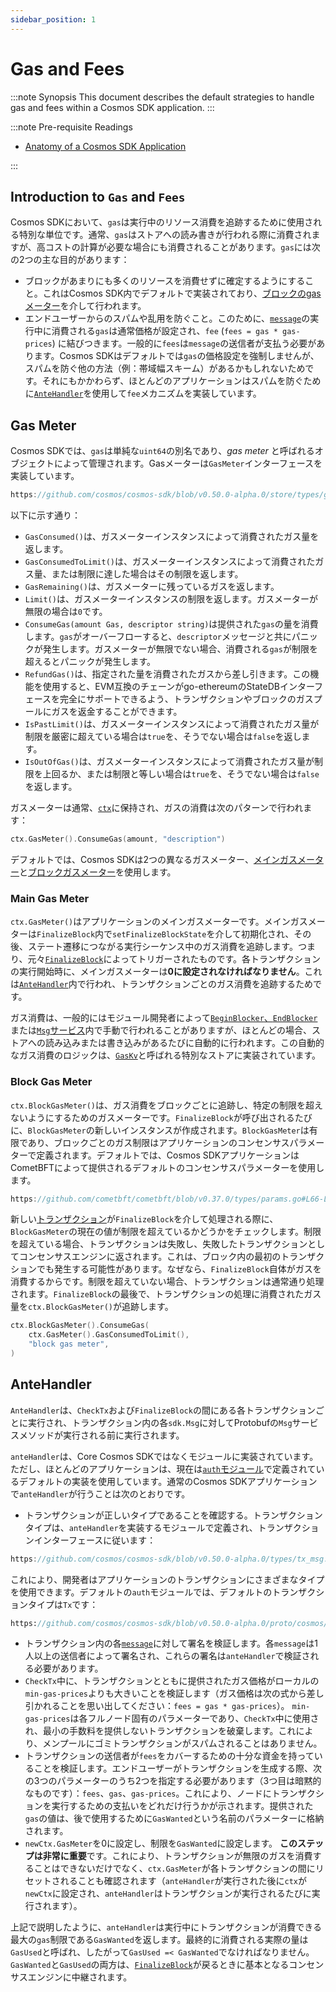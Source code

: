 ```yaml
---
sidebar_position: 1
---
```


# Gas and Fees

:::note Synopsis
This document describes the default strategies to handle gas and fees within a Cosmos SDK application.
:::

:::note Pre-requisite Readings

* [Anatomy of a Cosmos SDK Application](./00-app-anatomy.md)

:::

## Introduction to `Gas` and `Fees`

Cosmos SDKにおいて、`gas`は実行中のリソース消費を追跡するために使用される特別な単位です。通常、`gas`はストアへの読み書きが行われる際に消費されますが、高コストの計算が必要な場合にも消費されることがあります。`gas`には次の2つの主な目的があります：

* ブロックがあまりにも多くのリソースを消費せずに確定するようにすること。これはCosmos SDK内でデフォルトで実装されており、[ブロックのgasメーター](#block-gas-meter)を介して行われます。
* エンドユーザーからのスパムや乱用を防ぐこと。このために、[`message`](../building-modules/02-messages-and-queries.md#messages)の実行中に消費される`gas`は通常価格が設定され、`fee` (`fees = gas * gas-prices`) に結びつきます。一般的に`fees`は`message`の送信者が支払う必要があります。Cosmos SDKはデフォルトでは`gas`の価格設定を強制しませんが、スパムを防ぐ他の方法（例：帯域幅スキーム）があるかもしれないためです。それにもかかわらず、ほとんどのアプリケーションはスパムを防ぐために[`AnteHandler`](#antehandler)を使用して`fee`メカニズムを実装しています。

## Gas Meter

Cosmos SDKでは、`gas`は単純な`uint64`の別名であり、_gas meter_ と呼ばれるオブジェクトによって管理されます。Gasメーターは`GasMeter`インターフェースを実装しています。

```go reference
https://github.com/cosmos/cosmos-sdk/blob/v0.50.0-alpha.0/store/types/gas.go#L40-L51
```

以下に示す通り：

* `GasConsumed()`は、ガスメーターインスタンスによって消費されたガス量を返します。
* `GasConsumedToLimit()`は、ガスメーターインスタンスによって消費されたガス量、または制限に達した場合はその制限を返します。
* `GasRemaining()`は、ガスメーターに残っているガスを返します。
* `Limit()`は、ガスメーターインスタンスの制限を返します。ガスメーターが無限の場合は`0`です。
* `ConsumeGas(amount Gas, descriptor string)`は提供された`gas`の量を消費します。`gas`がオーバーフローすると、`descriptor`メッセージと共にパニックが発生します。ガスメーターが無限でない場合、消費される`gas`が制限を超えるとパニックが発生します。
* `RefundGas()`は、指定された量を消費されたガスから差し引きます。この機能を使用すると、EVM互換のチェーンがgo-ethereumのStateDBインターフェースを完全にサポートできるよう、トランザクションやブロックのガスプールにガスを返金することができます。
* `IsPastLimit()`は、ガスメーターインスタンスによって消費されたガス量が制限を厳密に超えている場合は`true`を、そうでない場合は`false`を返します。
* `IsOutOfGas()`は、ガスメーターインスタンスによって消費されたガス量が制限を上回るか、または制限と等しい場合は`true`を、そうでない場合は`false`を返します。

ガスメーターは通常、[`ctx`](../core/02-context.md)に保持され、ガスの消費は次のパターンで行われます：

```go
ctx.GasMeter().ConsumeGas(amount, "description")
```

デフォルトでは、Cosmos SDKは2つの異なるガスメーター、[メインガスメーター](#main-gas-metter)と[ブロックガスメーター](#block-gas-meter)を使用します。

### Main Gas Meter

`ctx.GasMeter()`はアプリケーションのメインガスメーターです。メインガスメーターは`FinalizeBlock`内で`setFinalizeBlockState`を介して初期化され、その後、ステート遷移につながる実行シーケンス中のガス消費を追跡します。つまり、元々[`FinalizeBlock`](../core/00-baseapp.md#finalizeblock)によってトリガーされたものです。各トランザクションの実行開始時に、メインガスメーターは**0に設定されなければなりません**。これは[`AnteHandler`](#antehandler)内で行われ、トランザクションごとのガス消費を追跡するためです。

ガス消費は、一般的にはモジュール開発者によって[`BeginBlocker`、`EndBlocker`](../building-modules/05-beginblock-endblock.md)または[`Msg`サービス](../building-modules/03-msg-services.md)内で手動で行われることがありますが、ほとんどの場合、ストアへの読み込みまたは書き込みがあるたびに自動的に行われます。この自動的なガス消費のロジックは、[`GasKv`](../core/04-store.md#gaskv-store)と呼ばれる特別なストアに実装されています。

### Block Gas Meter

`ctx.BlockGasMeter()`は、ガス消費をブロックごとに追跡し、特定の制限を超えないようにするためのガスメーターです。`FinalizeBlock`が呼び出されるたびに、`BlockGasMeter`の新しいインスタンスが作成されます。`BlockGasMeter`は有限であり、ブロックごとのガス制限はアプリケーションのコンセンサスパラメーターで定義されます。デフォルトでは、Cosmos SDKアプリケーションはCometBFTによって提供されるデフォルトのコンセンサスパラメーターを使用します。

```go reference
https://github.com/cometbft/cometbft/blob/v0.37.0/types/params.go#L66-L105
```

新しい[トランザクション](../core/01-transactions.md)が`FinalizeBlock`を介して処理される際に、`BlockGasMeter`の現在の値が制限を超えているかどうかをチェックします。制限を超えている場合、トランザクションは失敗し、失敗したトランザクションとしてコンセンサスエンジンに返されます。これは、ブロック内の最初のトランザクションでも発生する可能性があります。なぜなら、`FinalizeBlock`自体がガスを消費するからです。制限を超えていない場合、トランザクションは通常通り処理されます。`FinalizeBlock`の最後で、トランザクションの処理に消費されたガス量を`ctx.BlockGasMeter()`が追跡します。

```go
ctx.BlockGasMeter().ConsumeGas(
	ctx.GasMeter().GasConsumedToLimit(),
	"block gas meter",
)
```

## AnteHandler

`AnteHandler`は、`CheckTx`および`FinalizeBlock`の間にある各トランザクションごとに実行され、トランザクション内の各`sdk.Msg`に対してProtobufの`Msg`サービスメソッドが実行される前に実行されます。

`anteHandler`は、Core Cosmos SDKではなくモジュールに実装されています。ただし、ほとんどのアプリケーションは、現在は[`auth`モジュール](https://github.com/cosmos/cosmos-sdk/tree/main/x/auth)で定義されているデフォルトの実装を使用しています。通常のCosmos SDKアプリケーションで`anteHandler`が行うことは次のとおりです。

* トランザクションが正しいタイプであることを確認する。トランザクションタイプは、`anteHandler`を実装するモジュールで定義され、トランザクションインターフェースに従います：

```go reference
https://github.com/cosmos/cosmos-sdk/blob/v0.50.0-alpha.0/types/tx_msg.go#L51-L56
```

これにより、開発者はアプリケーションのトランザクションにさまざまなタイプを使用できます。デフォルトの`auth`モジュールでは、デフォルトのトランザクションタイプは`Tx`です：

```protobuf reference
https://github.com/cosmos/cosmos-sdk/blob/v0.50.0-alpha.0/proto/cosmos/tx/v1beta1/tx.proto#L14-L27
```

* トランザクション内の各[`message`](../building-modules/02-messages-and-queries.md#messages)に対して署名を検証します。各`message`は1人以上の送信者によって署名され、これらの署名は`anteHandler`で検証される必要があります。
* `CheckTx`中に、トランザクションとともに提供されたガス価格がローカルの`min-gas-prices`よりも大きいことを検証します（ガス価格は次の式から差し引かれることを思い出してください：`fees = gas * gas-prices`）。 `min-gas-prices`は各フルノード固有のパラメーターであり、`CheckTx`中に使用され、最小の手数料を提供しないトランザクションを破棄します。これにより、メンプールにゴミトランザクションがスパムされることはありません。
* トランザクションの送信者が`fees`をカバーするための十分な資金を持っていることを検証します。エンドユーザーがトランザクションを生成する際、次の3つのパラメーターのうち2つを指定する必要があります（3つ目は暗黙的なものです）：`fees`、`gas`、`gas-prices`。これにより、ノードにトランザクションを実行するための支払いをどれだけ行うかが示されます。提供された`gas`の値は、後で使用するために`GasWanted`という名前のパラメーターに格納されます。
* `newCtx.GasMeter`を0に設定し、制限を`GasWanted`に設定します。 **このステップは非常に重要**です。これにより、トランザクションが無限のガスを消費することはできないだけでなく、`ctx.GasMeter`が各トランザクションの間にリセットされることも確認されます（`anteHandler`が実行された後に`ctx`が`newCtx`に設定され、`anteHandler`はトランザクションが実行されるたびに実行されます）。

上記で説明したように、`anteHandler`は実行中にトランザクションが消費できる最大の`gas`制限である`GasWanted`を返します。最終的に消費される実際の量は`GasUsed`と呼ばれ、したがって`GasUsed =< GasWanted`でなければなりません。`GasWanted`と`GasUsed`の両方は、[`FinalizeBlock`](../core/00-baseapp.md#finalizeblock)が戻るときに基本となるコンセンサスエンジンに中継されます。
